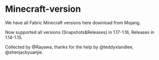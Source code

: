 # Minecraft-version
We have all Fabric Minecraft versions here download from Mojang.

Now supported all versions (Snapshots&Releases) in 1.17-1.16, Releases in 1.14-1.15.

Collected by @Rayawa, thanks for the help by @teddyxlandlee, @shenjackyuanjie.
